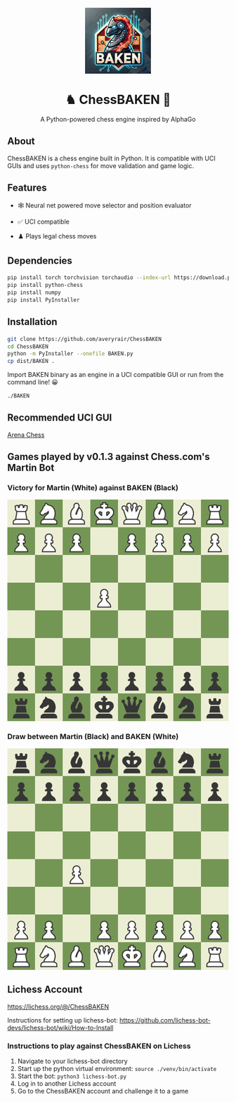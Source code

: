 <p align="center">
  <img src="Images/BaconHorse.webp" width="150" height="150" />
</p>

<h1 align="center">♞ ChessBAKEN 🥓</h1>

<p align="center">
  A Python-powered chess engine inspired by AlphaGo
  <br />
</p>

#### 

## About

ChessBAKEN is a chess engine built in Python. It is compatible with UCI GUIs and uses `python-chess` for move validation and game logic. 

## Features

- 🕸️ Neural net powered move selector and position evaluator  

- ✅ UCI compatible

- ♟️ Plays legal chess moves  

## Dependencies
```sh
pip install torch torchvision torchaudio --index-url https://download.pytorch.org/whl/cpu
pip install python-chess
pip install numpy
pip install PyInstaller
```

## Installation 
```sh
git clone https://github.com/averyrair/ChessBAKEN
cd ChessBAKEN
python -m PyInstaller --onefile BAKEN.py
cp dist/BAKEN .
```
Import BAKEN binary as an engine in a UCI compatible GUI or run from the command line! 😀
```sh
./BAKEN
```

## Recommended UCI GUI
[Arena Chess](http://www.playwitharena.de/downloads/arena_3.5.1.zip)

## Games played by v0.1.3 against Chess.com's Martin Bot
### Victory for Martin (White) against BAKEN (Black)
![Chess Board](/Images/Martin%20vs%20BAKEN%20(Game%201).gif)
### Draw between Martin (Black) and BAKEN (White)
![Chess Board](/Images/Martin%20vs%20BAKEN%20(Game%202).gif)

## Lichess Account
https://lichess.org/@/ChessBAKEN

Instructions for setting up lichess-bot: https://github.com/lichess-bot-devs/lichess-bot/wiki/How-to-Install
### Instructions to play against ChessBAKEN on Lichess
1. Navigate to your lichess-bot directory
2. Start up the python virtual environment: `source ./venv/bin/activate`
3. Start the bot: `python3 lichess-bot.py`
4. Log in to another Lichess account
5. Go to the ChessBAKEN account and challenge it to a game
